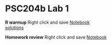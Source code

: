 # PSC204b Lab 1
**R warmup**
Right click and save [Notebook](https://raw.githubusercontent.com/jdstokes/PSC204b/master/labs/Lab1_warmup.Rmd)  
[solutions](https://raw.githubusercontent.com/jdstokes/PSC204b/master/labs/solutions/Lab1_warmup_solutions.R)

**Homework review**
Right click and save [Notebook](https://raw.githubusercontent.com/jdstokes/PSC204b/master/homework/homework1.Rmd)  

    






